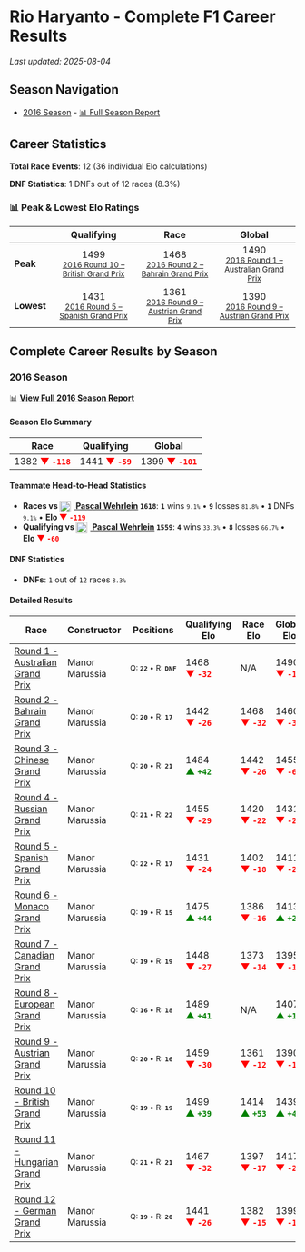 # Rio Haryanto - Complete F1 Career Results

*Last updated: 2025-08-04*

## Season Navigation

- [2016 Season](#2016-season) - [📊 Full Season Report](../seasons/2016-season-report)

## Career Statistics

**Total Race Events**: 12 (36 individual Elo calculations)

**DNF Statistics**: 1 DNFs out of 12 races (8.3%)

### 📊 Peak & Lowest Elo Ratings

| &nbsp; | Qualifying | Race | Global |
|-------|------------|------|--------|
| **Peak** | <center> 1499 <br/><small> [2016 Round 10 – British Grand Prix](../seasons/2016-season-report#round-10-british-grand-prix) </small></center> | <center> 1468 <br/><small> [2016 Round 2 – Bahrain Grand Prix](../seasons/2016-season-report#round-2-bahrain-grand-prix) </small></center> | <center> 1490  <br/><small> [2016 Round 1 – Australian Grand Prix](../seasons/2016-season-report#round-1-australian-grand-prix) </small></center> |
| **Lowest** | <center> 1431 <br/><small> [2016 Round 5 – Spanish Grand Prix](../seasons/2016-season-report#round-5-spanish-grand-prix) </small></center> | <center> 1361 <br/><small> [2016 Round 9 – Austrian Grand Prix](../seasons/2016-season-report#round-9-austrian-grand-prix) </small></center> | <center> 1390 <br/><small> [2016 Round 9 – Austrian Grand Prix](../seasons/2016-season-report#round-9-austrian-grand-prix) </small></center> |


## Complete Career Results by Season

### 2016 Season

📊 **[View Full 2016 Season Report](../seasons/2016-season-report)**

#### Season Elo Summary

| Race | Qualifying | Global |
|------|------------|--------|
| 1382 **<span style="color: red;">▼&nbsp;`-118`</span>** | 1441 **<span style="color: red;">▼&nbsp;`-59`</span>** | 1399 **<span style="color: red;">▼&nbsp;`-101`</span>** |

#### Teammate Head-to-Head Statistics

- **Races vs [<img src="https://upload.wikimedia.org/wikipedia/commons/b/ba/Flag_of_Germany.svg" alt="Germany" width="20" height="auto" style="vertical-align: middle; margin-right: 5px;" onerror="this.outerHTML='🇩🇪'; this.style.marginRight='5px';"/> Pascal Wehrlein](pascal-wehrlein) `1618`**: **`1`** wins <small>`9.1%`</small> • **`9`** losses <small>`81.8%`</small> • **`1`** DNFs <small>`9.1%`</small> • **Elo <span style="color: red;">▼&nbsp;`-119`</span>**
- **Qualifying vs [<img src="https://upload.wikimedia.org/wikipedia/commons/b/ba/Flag_of_Germany.svg" alt="Germany" width="20" height="auto" style="vertical-align: middle; margin-right: 5px;" onerror="this.outerHTML='🇩🇪'; this.style.marginRight='5px';"/> Pascal Wehrlein](pascal-wehrlein) `1559`**: **`4`** wins <small>`33.3%`</small> • **`8`** losses <small>`66.7%`</small> • **Elo <span style="color: red;">▼&nbsp;`-60`</span>**

#### DNF Statistics

- **DNFs**: `1` out of `12` races <small>`8.3%`</small>

#### Detailed Results

| Race | Constructor | Positions | Qualifying Elo | Race Elo | Global Elo | Teammate |
|------|-------------|-----------|----------------|----------|------------|----------|
| [Round 1 - Australian Grand Prix](../seasons/2016-season-report#round-1-australian-grand-prix) | Manor Marussia | <small>Q:&nbsp;**`22`**&nbsp;•&nbsp;R:&nbsp;**`DNF`**</small> | 1468 **<span style="color: red;">▼&nbsp;`-32`</span>** | N/A | 1490 **<span style="color: red;">▼&nbsp;`-10`</span>** | [<img src="https://upload.wikimedia.org/wikipedia/commons/b/ba/Flag_of_Germany.svg" alt="Germany" width="20" height="auto" style="vertical-align: middle; margin-right: 5px;" onerror="this.outerHTML='🇩🇪'; this.style.marginRight='5px';"/> Pascal Wehrlein](pascal-wehrlein)<br/><small>Q:&nbsp;**`21`**&nbsp;•&nbsp;R:&nbsp;**`16`**</small> |
| [Round 2 - Bahrain Grand Prix](../seasons/2016-season-report#round-2-bahrain-grand-prix) | Manor Marussia | <small>Q:&nbsp;**`20`**&nbsp;•&nbsp;R:&nbsp;**`17`**</small> | 1442 **<span style="color: red;">▼&nbsp;`-26`</span>** | 1468 **<span style="color: red;">▼&nbsp;`-32`</span>** | 1460 **<span style="color: red;">▼&nbsp;`-30`</span>** | [<img src="https://upload.wikimedia.org/wikipedia/commons/b/ba/Flag_of_Germany.svg" alt="Germany" width="20" height="auto" style="vertical-align: middle; margin-right: 5px;" onerror="this.outerHTML='🇩🇪'; this.style.marginRight='5px';"/> Pascal Wehrlein](pascal-wehrlein)<br/><small>Q:&nbsp;**`16`**&nbsp;•&nbsp;R:&nbsp;**`13`**</small> |
| [Round 3 - Chinese Grand Prix](../seasons/2016-season-report#round-3-chinese-grand-prix) | Manor Marussia | <small>Q:&nbsp;**`20`**&nbsp;•&nbsp;R:&nbsp;**`21`**</small> | 1484 **<span style="color: green;">▲&nbsp;`+42`</span>** | 1442 **<span style="color: red;">▼&nbsp;`-26`</span>** | 1455 **<span style="color: red;">▼&nbsp;`-6`</span>** | [<img src="https://upload.wikimedia.org/wikipedia/commons/b/ba/Flag_of_Germany.svg" alt="Germany" width="20" height="auto" style="vertical-align: middle; margin-right: 5px;" onerror="this.outerHTML='🇩🇪'; this.style.marginRight='5px';"/> Pascal Wehrlein](pascal-wehrlein)<br/><small>Q:&nbsp;**`21`**&nbsp;•&nbsp;R:&nbsp;**`18`**</small> |
| [Round 4 - Russian Grand Prix](../seasons/2016-season-report#round-4-russian-grand-prix) | Manor Marussia | <small>Q:&nbsp;**`21`**&nbsp;•&nbsp;R:&nbsp;**`22`**</small> | 1455 **<span style="color: red;">▼&nbsp;`-29`</span>** | 1420 **<span style="color: red;">▼&nbsp;`-22`</span>** | 1431 **<span style="color: red;">▼&nbsp;`-24`</span>** | [<img src="https://upload.wikimedia.org/wikipedia/commons/b/ba/Flag_of_Germany.svg" alt="Germany" width="20" height="auto" style="vertical-align: middle; margin-right: 5px;" onerror="this.outerHTML='🇩🇪'; this.style.marginRight='5px';"/> Pascal Wehrlein](pascal-wehrlein)<br/><small>Q:&nbsp;**`20`**&nbsp;•&nbsp;R:&nbsp;**`18`**</small> |
| [Round 5 - Spanish Grand Prix](../seasons/2016-season-report#round-5-spanish-grand-prix) | Manor Marussia | <small>Q:&nbsp;**`22`**&nbsp;•&nbsp;R:&nbsp;**`17`**</small> | 1431 **<span style="color: red;">▼&nbsp;`-24`</span>** | 1402 **<span style="color: red;">▼&nbsp;`-18`</span>** | 1411 **<span style="color: red;">▼&nbsp;`-20`</span>** | [<img src="https://upload.wikimedia.org/wikipedia/commons/b/ba/Flag_of_Germany.svg" alt="Germany" width="20" height="auto" style="vertical-align: middle; margin-right: 5px;" onerror="this.outerHTML='🇩🇪'; this.style.marginRight='5px';"/> Pascal Wehrlein](pascal-wehrlein)<br/><small>Q:&nbsp;**`21`**&nbsp;•&nbsp;R:&nbsp;**`16`**</small> |
| [Round 6 - Monaco Grand Prix](../seasons/2016-season-report#round-6-monaco-grand-prix) | Manor Marussia | <small>Q:&nbsp;**`19`**&nbsp;•&nbsp;R:&nbsp;**`15`**</small> | 1475 **<span style="color: green;">▲&nbsp;`+44`</span>** | 1386 **<span style="color: red;">▼&nbsp;`-16`</span>** | 1413 **<span style="color: green;">▲&nbsp;`+2`</span>** | [<img src="https://upload.wikimedia.org/wikipedia/commons/b/ba/Flag_of_Germany.svg" alt="Germany" width="20" height="auto" style="vertical-align: middle; margin-right: 5px;" onerror="this.outerHTML='🇩🇪'; this.style.marginRight='5px';"/> Pascal Wehrlein](pascal-wehrlein)<br/><small>Q:&nbsp;**`20`**&nbsp;•&nbsp;R:&nbsp;**`14`**</small> |
| [Round 7 - Canadian Grand Prix](../seasons/2016-season-report#round-7-canadian-grand-prix) | Manor Marussia | <small>Q:&nbsp;**`19`**&nbsp;•&nbsp;R:&nbsp;**`19`**</small> | 1448 **<span style="color: red;">▼&nbsp;`-27`</span>** | 1373 **<span style="color: red;">▼&nbsp;`-14`</span>** | 1395 **<span style="color: red;">▼&nbsp;`-18`</span>** | [<img src="https://upload.wikimedia.org/wikipedia/commons/b/ba/Flag_of_Germany.svg" alt="Germany" width="20" height="auto" style="vertical-align: middle; margin-right: 5px;" onerror="this.outerHTML='🇩🇪'; this.style.marginRight='5px';"/> Pascal Wehrlein](pascal-wehrlein)<br/><small>Q:&nbsp;**`17`**&nbsp;•&nbsp;R:&nbsp;**`17`**</small> |
| [Round 8 - European Grand Prix](../seasons/2016-season-report#round-8-european-grand-prix) | Manor Marussia | <small>Q:&nbsp;**`16`**&nbsp;•&nbsp;R:&nbsp;**`18`**</small> | 1489 **<span style="color: green;">▲&nbsp;`+41`</span>** | N/A | 1407 **<span style="color: green;">▲&nbsp;`+12`</span>** | [<img src="https://upload.wikimedia.org/wikipedia/commons/b/ba/Flag_of_Germany.svg" alt="Germany" width="20" height="auto" style="vertical-align: middle; margin-right: 5px;" onerror="this.outerHTML='🇩🇪'; this.style.marginRight='5px';"/> Pascal Wehrlein](pascal-wehrlein)<br/><small>Q:&nbsp;**`17`**&nbsp;•&nbsp;R:&nbsp;**`DNF`**</small> |
| [Round 9 - Austrian Grand Prix](../seasons/2016-season-report#round-9-austrian-grand-prix) | Manor Marussia | <small>Q:&nbsp;**`20`**&nbsp;•&nbsp;R:&nbsp;**`16`**</small> | 1459 **<span style="color: red;">▼&nbsp;`-30`</span>** | 1361 **<span style="color: red;">▼&nbsp;`-12`</span>** | 1390 **<span style="color: red;">▼&nbsp;`-17`</span>** | [<img src="https://upload.wikimedia.org/wikipedia/commons/b/ba/Flag_of_Germany.svg" alt="Germany" width="20" height="auto" style="vertical-align: middle; margin-right: 5px;" onerror="this.outerHTML='🇩🇪'; this.style.marginRight='5px';"/> Pascal Wehrlein](pascal-wehrlein)<br/><small>Q:&nbsp;**`12`**&nbsp;•&nbsp;R:&nbsp;**`10`**</small> |
| [Round 10 - British Grand Prix](../seasons/2016-season-report#round-10-british-grand-prix) | Manor Marussia | <small>Q:&nbsp;**`19`**&nbsp;•&nbsp;R:&nbsp;**`19`**</small> | 1499 **<span style="color: green;">▲&nbsp;`+39`</span>** | 1414 **<span style="color: green;">▲&nbsp;`+53`</span>** | 1439 **<span style="color: green;">▲&nbsp;`+49`</span>** | [<img src="https://upload.wikimedia.org/wikipedia/commons/b/ba/Flag_of_Germany.svg" alt="Germany" width="20" height="auto" style="vertical-align: middle; margin-right: 5px;" onerror="this.outerHTML='🇩🇪'; this.style.marginRight='5px';"/> Pascal Wehrlein](pascal-wehrlein)<br/><small>Q:&nbsp;**`20`**&nbsp;•&nbsp;R:&nbsp;**`22`**</small> |
| [Round 11 - Hungarian Grand Prix](../seasons/2016-season-report#round-11-hungarian-grand-prix) | Manor Marussia | <small>Q:&nbsp;**`21`**&nbsp;•&nbsp;R:&nbsp;**`21`**</small> | 1467 **<span style="color: red;">▼&nbsp;`-32`</span>** | 1397 **<span style="color: red;">▼&nbsp;`-17`</span>** | 1417 **<span style="color: red;">▼&nbsp;`-21`</span>** | [<img src="https://upload.wikimedia.org/wikipedia/commons/b/ba/Flag_of_Germany.svg" alt="Germany" width="20" height="auto" style="vertical-align: middle; margin-right: 5px;" onerror="this.outerHTML='🇩🇪'; this.style.marginRight='5px';"/> Pascal Wehrlein](pascal-wehrlein)<br/><small>Q:&nbsp;**`20`**&nbsp;•&nbsp;R:&nbsp;**`19`**</small> |
| [Round 12 - German Grand Prix](../seasons/2016-season-report#round-12-german-grand-prix) | Manor Marussia | <small>Q:&nbsp;**`19`**&nbsp;•&nbsp;R:&nbsp;**`20`**</small> | 1441 **<span style="color: red;">▼&nbsp;`-26`</span>** | 1382 **<span style="color: red;">▼&nbsp;`-15`</span>** | 1399 **<span style="color: red;">▼&nbsp;`-18`</span>** | [<img src="https://upload.wikimedia.org/wikipedia/commons/b/ba/Flag_of_Germany.svg" alt="Germany" width="20" height="auto" style="vertical-align: middle; margin-right: 5px;" onerror="this.outerHTML='🇩🇪'; this.style.marginRight='5px';"/> Pascal Wehrlein](pascal-wehrlein)<br/><small>Q:&nbsp;**`17`**&nbsp;•&nbsp;R:&nbsp;**`17`**</small> |

